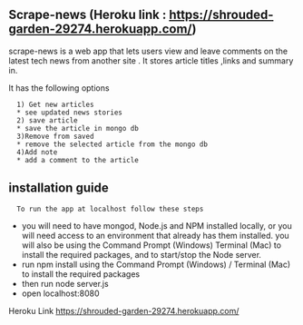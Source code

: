 ## Scrape-news   (Heroku link : https://shrouded-garden-29274.herokuapp.com/)

scrape-news is a web app that lets users view and leave comments on the latest tech news from another site . It stores article titles ,links and summary in.

   It has the following options

      1) Get new articles
      * see updated news stories     
      2) save article      
      * save the article in mongo db      
      3)Remove from saved 
      * remove the selected article from the mongo db
      4)Add note
      * add a comment to the article

## installation guide
      To run the app at localhost follow these steps
   * you will need to have mongod, Node.js and NPM installed locally,
     or you will need access to an environment that already has them installed. 
     you will also be using the Command Prompt (Windows)  Terminal (Mac) to install the required packages,
     and to start/stop the Node server.
   * run npm install using the Command Prompt (Windows) / Terminal (Mac) to install the required packages
   * then run node server.js
   * open localhost:8080
 

 Heroku Link  https://shrouded-garden-29274.herokuapp.com/

